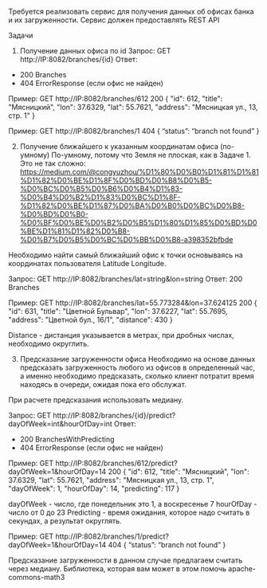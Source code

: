 Требуется реализовать сервис для получения данных об офисах банка и их загруженности.
Сервис должен предоставлять REST API 

Задачи
1. Получение данных офиса по id
Запрос: GET http://IP:8082/branches/{id}
Ответ:
- 200 Branches
- 404 ErrorResponse (если офис не найден)

Пример: GET http://IP:8082/branches/612
200
{
  "id": 612,
  "title": "Мясницкий",
  "lon": 37.6329,
  "lat": 55.7621,
  "address": "Мясницкая ул., 13, стр. 1"
}

Пример: GET http://IP:8082/branches/1
404
{
  “status”: “branch not found”
}

2. Получение ближайшего к указанным координатам офиса (по-умному)
По-умному, потому что Земля не плоская, как в Задаче 1.
Это не так сложно: https://medium.com/@congyuzhou/%D1%80%D0%B0%D1%81%D1%81%D1%82%D0%BE%D1%8F%D0%BD%D0%B8%D0%B5-%D0%BC%D0%B5%D0%B6%D0%B4%D1%83-%D0%B4%D0%B2%D1%83%D0%BC%D1%8F-%D1%82%D0%BE%D1%87%D0%BA%D0%B0%D0%BC%D0%B8-%D0%BD%D0%B0-%D0%BF%D0%BE%D0%B2%D0%B5%D1%80%D1%85%D0%BD%D0%BE%D1%81%D1%82%D0%B8-%D0%B7%D0%B5%D0%BC%D0%BB%D0%B8-a398352bfbde

Необходимо найти самый ближайший офис к точки основываясь на координатах пользователя Latitude Longitude.

Запрос: GET http://IP:8082/branches/lat=string&lon=string
Ответ: 200 Branches

Пример: GET http://IP:8082/branches/lat=55.773284&lon=37.624125
200
{
  "id": 631,
  "title": "Цветной Бульвар",
  "lon": 37.6227,
  "lat": 55.7695,
  "address": "Цветной бул., 16/1",
  "distance": 430
}


Distance - дистанция указывается в метрах, при дробных числах, необходимо округлить.


3. Предсказание загруженности офиса
Необходимо на основе данных предсказать загруженность любого из офисов в определенный час, а именно необходимо предсказать, сколько клиент потратит время находясь в очереди, ожидая пока его обслужат.

При расчете предсказания использовать медиану.

Запрос: GET http://IP:8082/branches/{id}/predict?dayOfWeek=int&hourOfDay=int
Ответ:
- 200 BranchesWithPredicting
- 404 ErrorResponse (если офис не найден)

Пример: GET http://IP:8082/branches/612/predict?dayOfWeek=1&hourOfDay=14
200
{
  "id": 612,
  "title": "Мясницкий",
  "lon": 37.6329,
  "lat": 55.7621,
  "address": "Мясницкая ул., 13, стр. 1",
  "dayOfWeek": 1,
  "hourOfDay": 14,
  "predicting": 117
}

dayOfWeek - число, где понедельник это 1, а воскресенье 7
hourOfDay - число от 0 до 23
Predicting - время ожидания, которое надо считать в секундах, а результат округлять.

Пример: GET http://IP:8082/branches/1/predict?dayOfWeek=1&hourOfDay=14
404
{
  “status”: “branch not found”
}

Предсказание загруженности в данном случае предлагаем считать через медиану.
Библиотека, которая вам может в этом помочь apache-commons-math3
